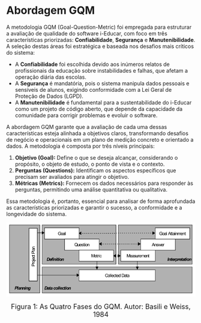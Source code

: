 # Abordagem GQM

A metodologia GQM (Goal-Question-Metric) foi empregada para estruturar a avaliação de qualidade do software i-Educar, com foco em três características priorizadas: **Confiabilidade**, **Segurança** e **Manutenibilidade**. A seleção destas áreas foi estratégica e baseada nos desafios mais críticos do sistema:

* A **Confiabilidade** foi escolhida devido aos inúmeros relatos de profissionais da educação sobre instabilidades e falhas, que afetam a operação diária das escolas.
* A **Segurança** é mandatória, pois o sistema manipula dados pessoais e sensíveis de alunos, exigindo conformidade com a Lei Geral de Proteção de Dados (LGPD).
* A **Manutenibilidade** é fundamental para a sustentabilidade do i-Educar como um projeto de código aberto, que depende da capacidade da comunidade para corrigir problemas e evoluir o software.

A abordagem GQM garante que a avaliação de cada uma dessas características esteja alinhada a objetivos claros, transformando desafios de negócio e operacionais em um plano de medição concreto e orientado a dados. A metodologia é composta por três níveis principais:

1. **Objetivo (Goal):** Define o que se deseja alcançar, considerando o propósito, o objeto de estudo, o ponto de vista e o contexto.
2. **Perguntas (Questions):** Identificam os aspectos específicos que precisam ser avaliados para atingir o objetivo.
3. **Métricas (Metrics):** Fornecem os dados necessários para responder às perguntas, permitindo uma análise quantitativa ou qualitativa.

Essa metodologia é, portanto, essencial para analisar de forma aprofundada as características priorizadas e garantir o sucesso, a conformidade e a longevidade do sistema.

![As quatro fases do GQM](../assets/fases_gqm.png)
<div align="center">
  <font size="4"><figcaption>Figura 1: As Quatro Fases do GQM. Autor: Basili e Weiss, 1984</figcaption></font>
</div>
